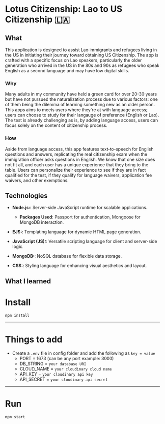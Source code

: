 # Lotus Citizenship: Lao to US Citizenship 🇱🇦

## What
This application is designed to assist Lao immigrants and refugees living in the US in initiating their journey toward obtaining US Citizenship. The app is crafted with a specific focus on Lao speakers, particularly the older generation who arrived in the US in the 80s and 90s as refugees who speak English as a second language and may have low digital skills.
### Why
Many adults in my community have held a green card for over 20-30 years but have not pursued the naturalization process due to various factors: one of them being the dilemma of learning something new as an older person. This apps aims to meets users where they're at with language access; users can choose to study for their langauge of preference (English or Lao). The test is already challenging as is, by adding language access, users can focus solely on the content of citizenship process.
### How
Aside from language access, this app features text-to-speech for English questions and answers, replicating the real citizenship exam when the immigration officer asks questions in English. We know that one size does not fit all, and each user has a unique experience that they bring to the table. Users can personalize their experience to see if they are in fact qualified for the test, if they qualify for language waivers, application fee waivers, and other exemptions. 

## Technologies
- **Node.js:**: Server-side JavaScript runtime for scalable applications.
  - **Packages Used:** Passport for authentication, Mongoose for MongoDB interaction.

- **EJS:**: Templating language for dynamic HTML page generation.

- **JavaScript (JS):**: Versatile scripting language for client and server-side logic.

- **MongoDB:**: NoSQL database for flexible data storage.

- **CSS:**: Styling language for enhancing visual aesthetics and layout.

## What I learned



# Install

`npm install`

---

# Things to add

- Create a `.env` file in config folder and add the following as `key = value`
  - PORT = 1673 (can be any port example: 3000)
  - DB_STRING = `your database URI`
  - CLOUD_NAME = `your cloudinary cloud name`
  - API_KEY = `your cloudinary api key`
  - API_SECRET = `your cloudinary api secret`

---

# Run

`npm start`
